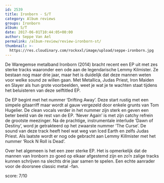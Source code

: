 ```yaml
---
id: 2539
title: Ironborn - S/T
category: Album reviews
groups: Ironborn
album: S/T
date: 2017-06-01T10:44:05+00:00
author: Seppe Van Ael
permalink: /album-review/review-ironborn-st/
thumbnail: >-
  https://res.cloudinary.com/rockxxl/image/upload/seppe-ironborn.jpg
---
```

De Waregemse metalband Ironborn (2014) bracht recent een EP uit met zes sterke tracks waaronder een ode aan de legendarische Lemmy Kilmister. Ze bestaan nog maar drie jaar, maar het is duidelijk dat deze mannen weten voor welke sound ze willen gaan. Met Metallica, Judas Priest, Iron Maiden en Slayer als hun grote voorbeelden, weet je wat je te wachten staat tijdens het beluisteren van deze selftitled EP.

De EP begint met het nummer ‘Drifting Away’. Deze start rustig met een simpele gitaarriff maar wordt al gauw vergezeld door enkele grunts van Tom Hugelier. De clean vocals verder in het nummer zijn sterk en geven een beter beeld van de rest van de EP. ‘Never Again’ is met zijn catchy refrein de grootste meezinger. Na de prachtige, instrumentale interlude ‘Dawn of Destiny’, word je getrakteerd op het zwaarste nummer ‘The Curse’. De sound van deze track heeft heel wat weg van Iced Earth en zelfs Judas Priest. Als laatste wordt er nog ode gebracht aan Lemmy Killmister met het nummer ‘Rock N Roll is Dead’.

Over het algemeen is het een zeer sterke EP. Het is opmerkelijk dat de mannen van Ironborn zo goed op elkaar afgestemd zijn en zo’n zalige tracks kunnen schrijven na slechts drie jaar samen te spelen. Een echte aanrader voor de doorsnee classic metal -fan.

score: 7/10

